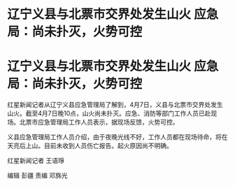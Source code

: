 # 辽宁义县与北票市交界处发生山火 应急局：尚未扑灭，火势可控

# 辽宁义县与北票市交界处发生山火 应急局：尚未扑灭，火势可控

红星新闻记者从辽宁义县应急管理局了解到，4月7日，义县与北票市交界处发生山火。截至4月7日晚10点，山火尚未扑灭。应急、消防等部门工作人员已赴现场。北票市应急管理局工作人员表示，据现场反馈，火势可控。

义县应急管理局工作人员介绍，由于夜晚光线不好，工作人员都在现场待命，将在天亮后上山。目前未收到人员伤亡报告。起火原因尚不明确。

红星新闻记者 王语琤

编辑 彭疆 责编 邓旆光

